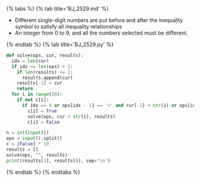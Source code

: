 {% tabs %}
{% tab title='BJ_2529.md' %}

* Different single-digit numbers are put before and after the inequality symbol to satisfy all inequality relationships
* An integer from 0 to 9, and all the numbers selected must be different.

{% endtab %}
{% tab title='BJ_2529.py' %}

```py
def solve(ops, cur, results):
  idx = len(cur)
  if idx == len(ops) + 1:
    if len(results) <= 1:
      results.append(cur)
    results[-1] = cur
    return
  for i in range(10):
    if not c[i]:
      if idx == 0 or ops[idx - 1] == '<' and cur[-1] < str(i) or ops[idx - 1] == '>' and cur[-1] > str(i):
        c[i] = True
        solve(ops, cur + str(i), results)
        c[i] = False

n = int(input())
ops = input().split()
c = [False] * 10
results = []
solve(ops, "", results)
print(results[1], results[0], sep='\n')
```

{% endtab %}
{% endtabs %}